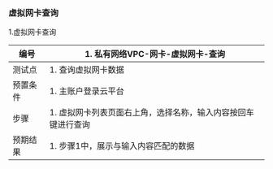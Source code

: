 ### 虚拟网卡查询

1.虚拟网卡查询

| 编号     | 1. 私有网络VPC-网卡-虚拟网卡-查询                            |
| -------- | ------------------------------------------------------------ |
| 测试点   | 1. 查询虚拟网卡数据                                          |
| 预置条件 | 1. 主账户登录云平台                                          |
| 步骤     | 1. 虚拟网卡列表页面右上角，选择名称，输入内容按回车键进行查询 |
| 预期结果 | 1. 步骤1中，展示与输入内容匹配的数据                         |

